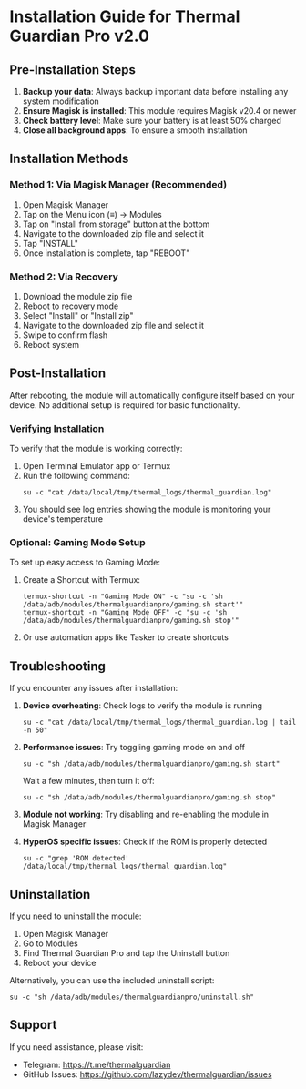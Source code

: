 # Installation Guide for Thermal Guardian Pro v2.0

## Pre-Installation Steps

1. **Backup your data**: Always backup important data before installing any system modification
2. **Ensure Magisk is installed**: This module requires Magisk v20.4 or newer
3. **Check battery level**: Make sure your battery is at least 50% charged
4. **Close all background apps**: To ensure a smooth installation

## Installation Methods

### Method 1: Via Magisk Manager (Recommended)

1. Open Magisk Manager
2. Tap on the Menu icon (≡) → Modules
3. Tap on "Install from storage" button at the bottom
4. Navigate to the downloaded zip file and select it
5. Tap "INSTALL"
6. Once installation is complete, tap "REBOOT"

### Method 2: Via Recovery

1. Download the module zip file
2. Reboot to recovery mode
3. Select "Install" or "Install zip"
4. Navigate to the downloaded zip file and select it
5. Swipe to confirm flash
6. Reboot system

## Post-Installation

After rebooting, the module will automatically configure itself based on your device. No additional setup is required for basic functionality.

### Verifying Installation

To verify that the module is working correctly:

1. Open Terminal Emulator app or Termux
2. Run the following command:
   ```
   su -c "cat /data/local/tmp/thermal_logs/thermal_guardian.log"
   ```
3. You should see log entries showing the module is monitoring your device's temperature

### Optional: Gaming Mode Setup

To set up easy access to Gaming Mode:

1. Create a Shortcut with Termux:
   ```
   termux-shortcut -n "Gaming Mode ON" -c "su -c 'sh /data/adb/modules/thermalguardianpro/gaming.sh start'"
   termux-shortcut -n "Gaming Mode OFF" -c "su -c 'sh /data/adb/modules/thermalguardianpro/gaming.sh stop'"
   ```

2. Or use automation apps like Tasker to create shortcuts

## Troubleshooting

If you encounter any issues after installation:

1. **Device overheating**: Check logs to verify the module is running
   ```
   su -c "cat /data/local/tmp/thermal_logs/thermal_guardian.log | tail -n 50"
   ```

2. **Performance issues**: Try toggling gaming mode on and off
   ```
   su -c "sh /data/adb/modules/thermalguardianpro/gaming.sh start"
   ```
   
   Wait a few minutes, then turn it off:
   ```
   su -c "sh /data/adb/modules/thermalguardianpro/gaming.sh stop"
   ```

3. **Module not working**: Try disabling and re-enabling the module in Magisk Manager

4. **HyperOS specific issues**: Check if the ROM is properly detected
   ```
   su -c "grep 'ROM detected' /data/local/tmp/thermal_logs/thermal_guardian.log"
   ```

## Uninstallation

If you need to uninstall the module:

1. Open Magisk Manager
2. Go to Modules
3. Find Thermal Guardian Pro and tap the Uninstall button
4. Reboot your device

Alternatively, you can use the included uninstall script:
```
su -c "sh /data/adb/modules/thermalguardianpro/uninstall.sh"
```

## Support

If you need assistance, please visit:
- Telegram: https://t.me/thermalguardian
- GitHub Issues: https://github.com/lazydev/thermalguardian/issues